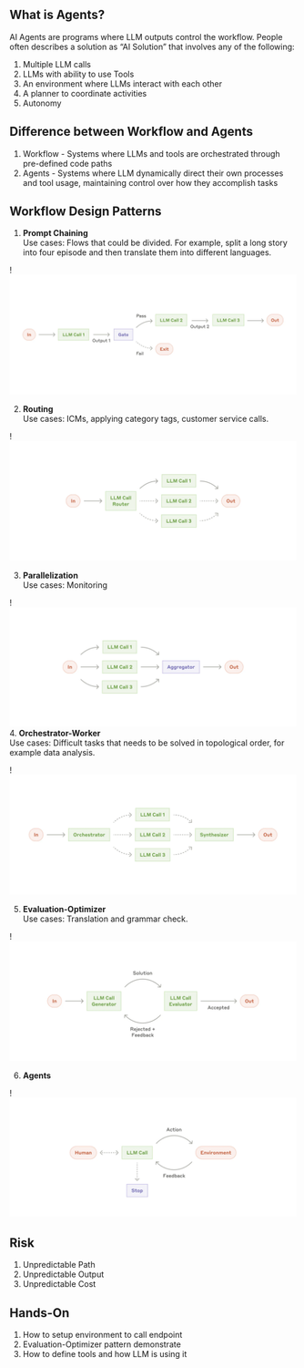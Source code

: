 ## What is Agents?

AI Agents are programs where LLM outputs control the workflow. People often describes a solution as “AI Solution” that involves any of the following:  

1. Multiple LLM calls
2. LLMs with ability to use Tools
3. An environment where LLMs interact with each other
4. A planner to coordinate activities
5. Autonomy

## Difference between Workflow and Agents

1. Workflow - Systems where LLMs and tools are orchestrated through pre-defined code paths
2. Agents - Systems where LLM dynamically direct their own processes and tool usage, maintaining control over how they accomplish tasks

## Workflow Design Patterns

1. **Prompt Chaining**  
Use cases: Flows that could be divided. For example, split a long story into four episode and then translate them into different languages.

!![Image Description](/images/Pasted%20image%20202509111.png.png)

2. **Routing**  
Use cases: ICMs, applying category tags, customer service calls.

!![Image Description](/images/Pasted%20image%20202509112.png.png)

3. **Parallelization**  
Use cases: Monitoring

!![Image Description](/images/Pasted%20image%20202509113.png.png)
4. **Orchestrator-Worker**  
Use cases: Difficult tasks that needs to be solved in topological order, for example data analysis.

!![Image Description](/images/Pasted%20image%20202509114.png.png)

5. **Evaluation-Optimizer**  
Use cases: Translation and grammar check.

!![Image Description](/images/Pasted%20image%20202509115.png.png)

6. **Agents**

!![Image Description](/images/Pasted%20image%20202509116.png.png)


## Risk

1. Unpredictable Path
2. Unpredictable Output
3. Unpredictable Cost

## Hands-On

1. How to setup environment to call endpoint
2. Evaluation-Optimizer pattern demonstrate
3. How to define tools and how LLM is using it